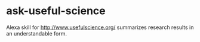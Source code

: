 # ask-useful-science
Alexa skill for http://www.usefulscience.org/ summarizes research results in an understandable form.
